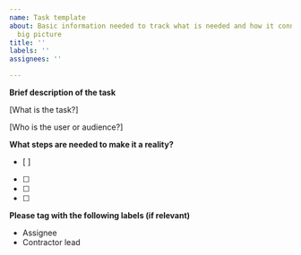 ```yaml
---
name: Task template
about: Basic information needed to track what is needed and how it connects to the
  big picture
title: ''
labels: ''
assignees: ''

---
```

**Brief description of the task** 

[What is the task?]

[Who is the user or audience?]

**What steps are needed to make it a reality?**
- [ ] 
- [ ] 
- [ ] 
- [ ] 

**Please tag with the following labels (if relevant)**

- Assignee
- Contractor lead
